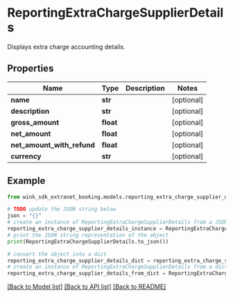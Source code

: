 # ReportingExtraChargeSupplierDetails

Displays extra charge accounting details.

## Properties

Name | Type | Description | Notes
------------ | ------------- | ------------- | -------------
**name** | **str** |  | [optional] 
**description** | **str** |  | [optional] 
**gross_amount** | **float** |  | [optional] 
**net_amount** | **float** |  | [optional] 
**net_amount_with_refund** | **float** |  | [optional] 
**currency** | **str** |  | [optional] 

## Example

```python
from wink_sdk_extranet_booking.models.reporting_extra_charge_supplier_details import ReportingExtraChargeSupplierDetails

# TODO update the JSON string below
json = "{}"
# create an instance of ReportingExtraChargeSupplierDetails from a JSON string
reporting_extra_charge_supplier_details_instance = ReportingExtraChargeSupplierDetails.from_json(json)
# print the JSON string representation of the object
print(ReportingExtraChargeSupplierDetails.to_json())

# convert the object into a dict
reporting_extra_charge_supplier_details_dict = reporting_extra_charge_supplier_details_instance.to_dict()
# create an instance of ReportingExtraChargeSupplierDetails from a dict
reporting_extra_charge_supplier_details_from_dict = ReportingExtraChargeSupplierDetails.from_dict(reporting_extra_charge_supplier_details_dict)
```
[[Back to Model list]](../README.md#documentation-for-models) [[Back to API list]](../README.md#documentation-for-api-endpoints) [[Back to README]](../README.md)


